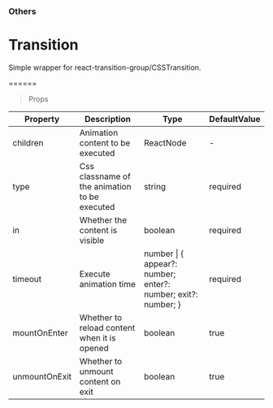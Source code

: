 ### Others

# Transition 

Simple wrapper for react-transition-group/CSSTransition.

======

> Props

|Property|Description|Type|DefaultValue|
|----------|-------------|------|------|
|children|Animation content to be executed|ReactNode|-|
|type|Css classname of the animation to be executed|string|required|
|in|Whether the content is visible|boolean|required|
|timeout|Execute animation time|number \| \{ appear?: number; enter?: number; exit?: number; \}|required|
|mountOnEnter|Whether to reload content when it is opened|boolean|true|
|unmountOnExit|Whether to unmount content on exit|boolean|true|
